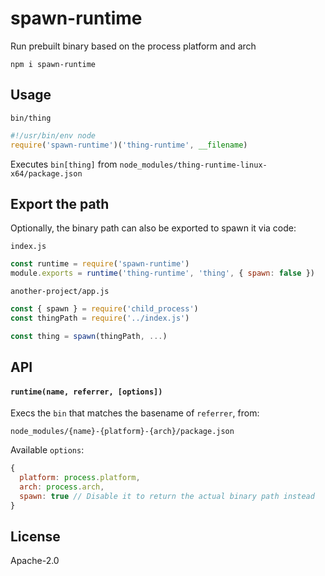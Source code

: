 # spawn-runtime

Run prebuilt binary based on the process platform and arch

```
npm i spawn-runtime
```

## Usage

`bin/thing`

```js
#!/usr/bin/env node
require('spawn-runtime')('thing-runtime', __filename)
```

Executes `bin[thing]` from `node_modules/thing-runtime-linux-x64/package.json`

## Export the path

Optionally, the binary path can also be exported to spawn it via code:

`index.js`

```js
const runtime = require('spawn-runtime')
module.exports = runtime('thing-runtime', 'thing', { spawn: false })
```

`another-project/app.js`

```js
const { spawn } = require('child_process')
const thingPath = require('../index.js')

const thing = spawn(thingPath, ...)
```

## API

#### `runtime(name, referrer, [options])`

Execs the `bin` that matches the basename of `referrer`, from:

`node_modules/{name}-{platform}-{arch}/package.json`

Available `options`:

```js
{
  platform: process.platform,
  arch: process.arch,
  spawn: true // Disable it to return the actual binary path instead
}
```

## License

Apache-2.0
